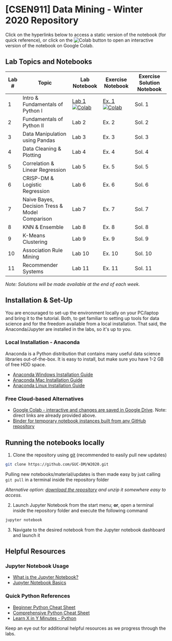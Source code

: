 # [CSEN911] Data Mining - Winter 2020 Repository

Click on the hyperlinks below to access a static version of the notebook (for quick reference), or click on the ![Colab](https://colab.research.google.com/assets/colab-badge.svg) button to open an interactive version of the notebook on Google Colab.

## Lab Topics and Notebooks

| Lab # | Topic                                          | Lab Notebook                                                                                                                                                                                       | Exercise Notebook                                                                                                                                                                                                    | Exercise Solution Notebook |
| ----- | ---------------------------------------------- | -------------------------------------------------------------------------------------------------------------------------------------------------------------------------------------------------- | -------------------------------------------------------------------------------------------------------------------------------------------------------------------------------------------------------------------- | -------------------------- |
| 1     | Intro & Fundamentals of Python I               | [Lab 1](lab_content/Lab_01_Complete.ipynb) [![Colab](https://colab.research.google.com/assets/colab-badge.svg)](https://colab.research.google.com/github/GUC-DM/W2020/blob/main/lab_content/Lab_01_Complete.ipynb) | [Ex. 1](lab_exercises/Lab_01_Exercises.ipynb) [![Colab](https://colab.research.google.com/assets/colab-badge.svg)](https://colab.research.google.com/github/GUC-DM/W2020/blob/main/lab_exercises/Lab_01_Exercises.ipynb) | Sol. 1                     |
| 2     | Fundamentals of Python II                      | Lab 2                                                                                                                                                                                              | Ex. 2                                                                                                                                                                                                                | Sol. 2                     |
| 3     | Data Manipulation using Pandas                 | Lab 3                                                                                                                                                                                              | Ex. 3                                                                                                                                                                                                                | Sol. 3                     |
| 4     | Data Cleaning & Plotting                       | Lab 4                                                                                                                                                                                              | Ex. 4                                                                                                                                                                                                                | Sol. 4                     |
| 5     | Correlation & Linear Regression                | Lab 5                                                                                                                                                                                              | Ex. 5                                                                                                                                                                                                                | Sol. 5                     |
| 6     | CRISP-DM & Logistic Regression                 | Lab 6                                                                                                                                                                                              | Ex. 6                                                                                                                                                                                                                | Sol. 6                     |
| 7     | Naive Bayes, Decision Tress & Model Comparison | Lab 7                                                                                                                                                                                              | Ex. 7                                                                                                                                                                                                                | Sol. 7                     |
| 8     | KNN & Ensemble                                 | Lab 8                                                                                                                                                                                              | Ex. 8                                                                                                                                                                                                                | Sol. 8                     |
| 9     | K-Means Clustering                             | Lab 9                                                                                                                                                                                              | Ex. 9                                                                                                                                                                                                                | Sol. 9                     |
| 10    | Association Rule Mining                        | Lab 10                                                                                                                                                                                             | Ex. 10                                                                                                                                                                                                               | Sol. 10                    |
| 11    | Recommender Systems                            | Lab 11                                                                                                                                                                                             | Ex. 11                                                                                                                                                                                                               | Sol. 11                    |

_Note: Solutions will be made available at the end of each week._

## Installation & Set-Up

You are encouraged to set-up the environment locally on your PC/laptop and bring it to the tutorial.
Both, to get familiar to setting up tools for data science and for the freedom available from a local installation.
That said, the Anaconda/Jupyter are installed in the labs, so it's up to you.

### Local Installation - Anaconda

Anaconda is a Python distribution that contains many useful data science libraries out-of-the-box. It is easy to install, but make sure you have 1-2 GB of free HDD space.

- [Anaconda Windows Installation Guide](https://docs.anaconda.com/anaconda/install/windows/)
- [Anaconda Mac Installation Guide](https://docs.anaconda.com/anaconda/install/mac-os/)
- [Anaconda Linux Installation Guide](https://docs.anaconda.com/anaconda/install/linux/)

### Free Cloud-based Alternatives

- [Google Colab - interactive and changes are saved in Google Drive](colab.research.google.com/). Note: direct links are already provided above.
- [Binder for temporary notebook instances built from any GitHub repository](https://mybinder.org/)

## Running the notebooks locally

1. Clone the repository using [git](https://git-scm.com/downloads) (recommended to easily pull new updates)

```bash
git clone https://github.com/GUC-DM/W2020.git
```

Pulling new notebooks/material/updates is then made easy by just calling `git pull` in a terminal inside the repository folder

_Alternative option: [download the repository](https://github.com/GUC-DM/W2020/archive/master.zip) and unzip it somewhere easy to access._

2. Launch Jupyter Notebook from the start menu; **or**, open a terminal inside the repository folder and execute the following command

```bash
jupyter notebook
```

3. Navigate to the desired notebook from the Jupyter notebook dashboard and launch it

## Helpful Resources

### Jupyter Notebook Usage

- [What is the Jupyter Notebook?](https://nbviewer.jupyter.org/github/jupyter/notebook/blob/master/docs/source/examples/Notebook/What%20is%20the%20Jupyter%20Notebook.ipynb)
- [Jupyter Notebook Basics](https://nbviewer.jupyter.org/github/jupyter/notebook/blob/master/docs/source/examples/Notebook/Notebook%20Basics.ipynb)

### Quick Python References

- [Beginner Python Cheat Sheet](https://ehmatthes.github.io/pcc_2e/cheat_sheets/cheat_sheets/)
- [Comprehensive Python Cheat Sheet](https://gto76.github.io/python-cheatsheet/)
- [Learn X in Y Minutes - Python](https://learnxinyminutes.com/docs/python/)

Keep an eye out for additional helpful resources as we progress through the labs.
